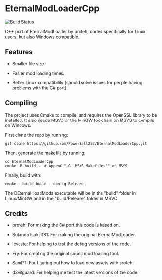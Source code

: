 # EternalModLoaderCpp
![Build Status](https://github.com/PowerBall253/EternalModLoaderCpp/actions/workflows/test.yml/badge.svg)

C++ port of EternalModLoader by proteh, coded specifically for Linux users, but also Windows compatible.

## Features
* Smaller file size.

* Faster mod loading times.

* Better Linux compatibility (should solve issues for people having problems with the C# port).

## Compiling
The project uses Cmake to compile, and requires the OpenSSL library to be installed. It also needs MSVC or the MinGW toolchain on MSYS to compile on Windows.

First clone the repo by running:

```
git clone https://github.com/PowerBall253/EternalModLoaderCpp.git
```

Then, generate the makefile by running:
```
cd EternalModLoaderCpp
cmake -B build .. # Append "-G 'MSYS Makefiles'" on MSYS
```

Finally, build with:
```
cmake --build build --config Release
```

The DEternal_loadMods executable will be in the "build" folder in Linux/MinGW and in the "build/Release" folder in MSVC.

## Credits
* proteh: For making the C# port this code is based on.

* SutandoTsukai181: For making the original EternalModLoader.

* leveste: For helping to test the debug versions of the code.

* Fry: For creating the original sound mod loading tool.

* SamPT: For figuring out how to load new assets with proteh.

* d3vilguard: For helping me test the latest versions of the code.
